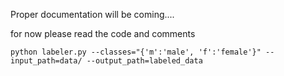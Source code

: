 

Proper documentation will be coming....

for now please read the code and comments 


```
python labeler.py --classes="{'m':'male', 'f':'female'}" --input_path=data/ --output_path=labeled_data

```
